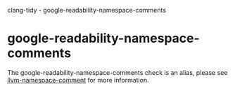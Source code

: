 clang-tidy - google-readability-namespace-comments

</div>

<div class="meta"
http-equiv=refresh="5;URL=llvm-namespace-comment.html">

</div>

# google-readability-namespace-comments

The google-readability-namespace-comments check is an alias, please see
[llvm-namespace-comment](https://clang.llvm.org/extra/clang-tidy/checks/llvm-namespace-comment.html) for more
information.
